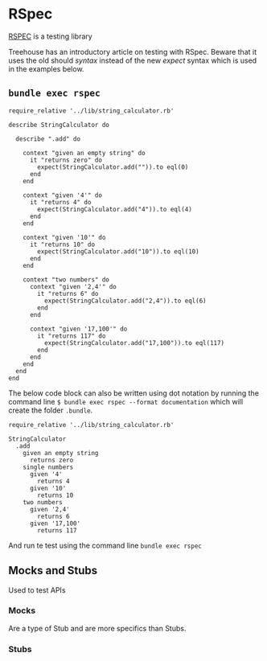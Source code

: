 # RSpec

[RSPEC](http://blog.teamtreehouse.com/an-introduction-to-rspec) is a testing library

Treehouse has an introductory article on testing with RSpec. Beware that it uses the old should *syntax* instead of the new *expect* syntax which is used in the examples below.

## `bundle exec rspec`
````
require_relative '../lib/string_calculator.rb'

describe StringCalculator do

  describe ".add" do

    context "given an empty string" do
      it "returns zero" do
        expect(StringCalculator.add("")).to eql(0)
      end
    end

    context "given '4'" do
      it "returns 4" do
        expect(StringCalculator.add("4")).to eql(4)
      end
    end

    context "given '10'" do
      it "returns 10" do
        expect(StringCalculator.add("10")).to eql(10)
      end
    end

    context "two numbers" do
      context "given '2,4'" do
        it "returns 6" do
          expect(StringCalculator.add("2,4")).to eql(6)
        end
      end

      context "given '17,100'" do
        it "returns 117" do
          expect(StringCalculator.add("17,100")).to eql(117)
        end
      end
    end
  end
end
````

The below code block can also be written using dot notation by running the command line `$ bundle exec rspec --format documentation` which will create the folder `.bundle`.
````
require_relative '../lib/string_calculator.rb'

StringCalculator
  .add
    given an empty string
      returns zero
    single numbers
      given '4'
        returns 4
      given '10'
        returns 10
    two numbers
      given '2,4'
        returns 6
      given '17,100'
        returns 117
````
And run te test using the command line `bundle exec rspec`


## Mocks and Stubs

Used to test APIs

### Mocks

Are a type of Stub and are more specifics than Stubs.

### Stubs
